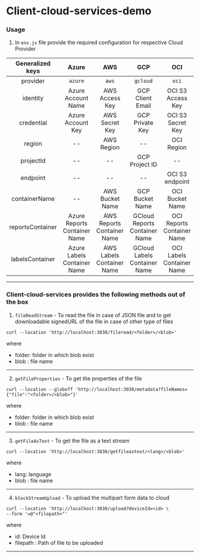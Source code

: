 # Client-cloud-services-demo

### Usage

1. In `env.js` file provide the required configuration for respective Cloud Provider

| Generalized keys |             Azure            |             AWS            |              GCP              |              OCI              | 
|:----------------:|:----------------------------:|:--------------------------:|:-----------------------------:|:-----------------------------:|
|     provider     |            `azure`           |            `aws`           |            `gcloud`           |            `oci`              |
|     identity     |      Azure Account Name      |       AWS Access Key       |        GCP Client Email       |        OCI S3 Access Key      |
|    credential    |       Azure Account Key      |       AWS Secret Key       |        GCP Private Key        |        OCI S3 Secret Key      |
|      region      |              --              |         AWS Region         |               --              |              OCI Region       |
|     projectId    |              --              |             --             |         GCP Project ID        |                --             |
|     endpoint     |              --              |             --             |               --              |        OCI S3 endpoint        |
|   containerName  |              --              |       AWS Bucket Name      |        GCP Bucket Name        |        OCI Bucket Name        |
| reportsContainer | Azure Reports Container Name | AWS Reports Container Name | GCloud Reports Container Name |   OCI Reports Container Name  |
|  labelsContainer |  Azure Labels Container Name |  AWS Labels Container Name |  GCloud Labels Container Name |   OCI Labels Container Name   |

---
### Client-cloud-services provides the following methods out of the box
1. `fileReadStream` - To read the file in case of JSON file and to get downloadable signedURL of the file in case of other type of files

```
curl --location 'http://localhost:3030/fileread/<folder>/<blob>'
```
where
- folder: folder in which blob exist
- blob : file name

---

2. `getFileProperties` - To get the properties of the file 
```
curl --location --globoff 'http://localhost:3030/metadata?fileNames={"file":"<folder>/<blob>"}'
```
where
- folder: folder in which blob exist
- blob : file name
---

3. `getFileAsText` - To get the file as a text stream
```
curl --location 'http://localhost:3030/getfileastext/<lang>/<blob>'
```
where
- lang: language
- blob : file name
---

4. `blockStreamUpload` - To upload the multipart form data to cloud

```
curl --location 'http://localhost:3030/upload?deviceId=<id> \
--form '=@"<filepath>"'
```
where
- id: Device Id
- filepath : Path of file to be uploaded
---

